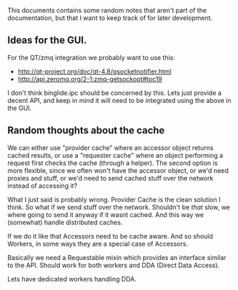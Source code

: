 
This documents contains some random notes that aren't part of the documentation,
but that I want to keep track of for later development.

## Ideas for the GUI.

For the QT/zmq integration we probably want to use this:
- http://qt-project.org/doc/qt-4.8/qsocketnotifier.html
- http://api.zeromq.org/2-1:zmq-getsockopt#toc19


I don't think binglide.ipc should be concerned by this. Lets just provide a
decent API, and keep in mind it will need to be integrated using the above in
the GUI.



## Random thoughts about the cache

We can either use "provider cache" where an accessor object returns cached
results, or use a "requester cache" where an object performing a request first
checks the cache (through a helper). The second option is more flexible, since
we often won't have the accessor object, or we'd need proxies and stuff, or we'd
need to send cached stuff over the network instead of accessing it?

What I just said is probably wrong. Provider Cache is the clean solution I
think. So what if we send stuff over the network. Shouldn't be *that* slow, we
where going to send it anyway if it wasnt cached. And this way we (somewhat)
handle distributed caches.

If we do it like that Accessors need to be cache aware. And so should Workers,
in some ways they are a special case of Accessors.

Basically we need a Requestable mixin which provides an interface similar to the
API. Should work for both workers and DDA (Direct Data Access).

Lets have dedicated workers handling DDA.
